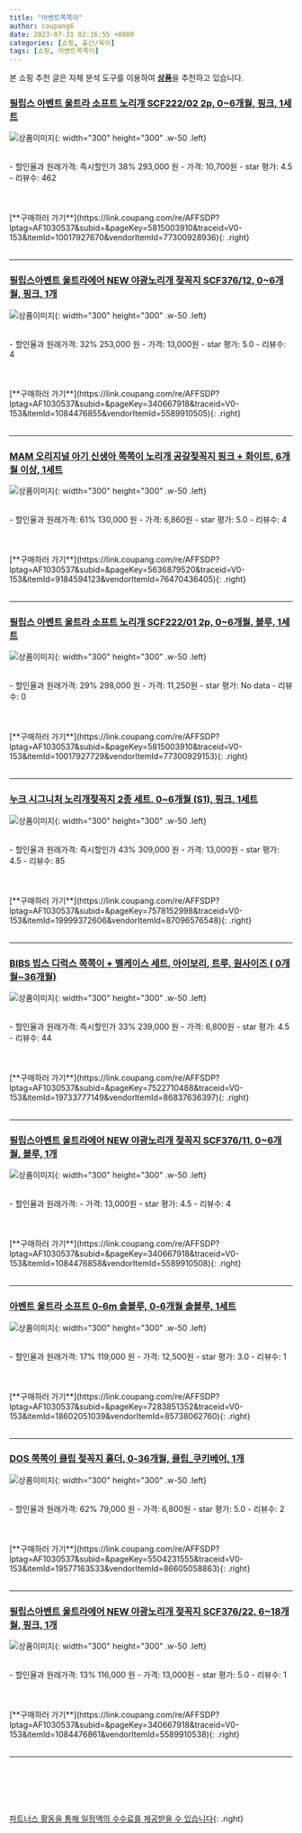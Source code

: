 ```yaml
---
title: "아벤트쪽쪽이"
author: coupang6
date: 2023-07-31 02:16:55 +0800
categories: [쇼핑, 출산/육아]
tags: [쇼핑, 아벤트쪽쪽이]
---
```


본 쇼핑 추천 글은 자체 분석 도구를 이용하여 [**상품**](https://link.coupang.com/a/bao1ui)을 추천하고 있습니다.

### [필립스 아벤트 울트라 소프트 노리개 SCF222/02 2p, 0~6개월, 핑크, 1세트](https://link.coupang.com/re/AFFSDP?lptag=AF1030537&subid=&pageKey=5815003910&traceid=V0-153&itemId=10017927670&vendorItemId=77300928936)

![상품이미지](https://thumbnail9.coupangcdn.com/thumbnails/remote/230x230ex/image/retail/images/2984528657886579-c6ddd1bc-b94f-46ca-83db-b46978783d5d.jpg){: width="300" height="300" .w-50 .left}


<br>
- 할인율과 원래가격: 즉시할인가 38%  293,000   원
- 가격: 10,700원
- star 평가: 4.5
- 리뷰수: 462
<br>
<br>
<br>
<br>
[**구매하러 가기**](https://link.coupang.com/re/AFFSDP?lptag=AF1030537&subid=&pageKey=5815003910&traceid=V0-153&itemId=10017927670&vendorItemId=77300928936){: .right}
<br>
<br>

---

### [필립스아벤트 울트라에어 NEW 야광노리개 젖꼭지 SCF376/12, 0~6개월, 핑크, 1개](https://link.coupang.com/re/AFFSDP?lptag=AF1030537&subid=&pageKey=340667918&traceid=V0-153&itemId=1084476855&vendorItemId=5589910505)

![상품이미지](https://thumbnail6.coupangcdn.com/thumbnails/remote/230x230ex/image/retail/images/2605236831190944-e379e03a-4170-49c8-8e2c-87b0434a570c.jpg){: width="300" height="300" .w-50 .left}


<br>
- 할인율과 원래가격: 32%  253,000   원
- 가격: 13,000원
- star 평가: 5.0
- 리뷰수: 4
<br>
<br>
<br>
<br>
[**구매하러 가기**](https://link.coupang.com/re/AFFSDP?lptag=AF1030537&subid=&pageKey=340667918&traceid=V0-153&itemId=1084476855&vendorItemId=5589910505){: .right}
<br>
<br>

---

### [MAM 오리지널 아기 신생아 쪽쪽이 노리개 공갈젖꼭지 핑크 + 화이트, 6개월 이상, 1세트](https://link.coupang.com/re/AFFSDP?lptag=AF1030537&subid=&pageKey=5636879520&traceid=V0-153&itemId=9184594123&vendorItemId=76470436405)

![상품이미지](https://thumbnail10.coupangcdn.com/thumbnails/remote/230x230ex/image/retail/images/13622269606591009-2ad82ef2-f5b0-4757-9dc9-815769e963ea.jpg){: width="300" height="300" .w-50 .left}


<br>
- 할인율과 원래가격: 61%  130,000   원
- 가격: 6,860원
- star 평가: 5.0
- 리뷰수: 4
<br>
<br>
<br>
<br>
[**구매하러 가기**](https://link.coupang.com/re/AFFSDP?lptag=AF1030537&subid=&pageKey=5636879520&traceid=V0-153&itemId=9184594123&vendorItemId=76470436405){: .right}
<br>
<br>

---

### [필립스 아벤트 울트라 소프트 노리개 SCF222/01 2p, 0~6개월, 블루, 1세트](https://link.coupang.com/re/AFFSDP?lptag=AF1030537&subid=&pageKey=5815003910&traceid=V0-153&itemId=10017927729&vendorItemId=77300929153)

![상품이미지](https://thumbnail7.coupangcdn.com/thumbnails/remote/230x230ex/image/rs_quotation_api/0lquzzss/5da0693d37674288b1bc80e7f0e6e7b5.jpg){: width="300" height="300" .w-50 .left}


<br>
- 할인율과 원래가격: 29%  298,000   원
- 가격: 11,250원
- star 평가: No data
- 리뷰수: 0
<br>
<br>
<br>
<br>
[**구매하러 가기**](https://link.coupang.com/re/AFFSDP?lptag=AF1030537&subid=&pageKey=5815003910&traceid=V0-153&itemId=10017927729&vendorItemId=77300929153){: .right}
<br>
<br>

---

### [누크 시그니처 노리개젖꼭지 2종 세트, 0~6개월 (S1), 핑크, 1세트](https://link.coupang.com/re/AFFSDP?lptag=AF1030537&subid=&pageKey=7578152998&traceid=V0-153&itemId=19999372606&vendorItemId=87096576548)

![상품이미지](https://thumbnail9.coupangcdn.com/thumbnails/remote/230x230ex/image/retail/images/2023/09/06/9/3/5e675d86-acd8-4e18-9faa-a6759aa7e4ce.jpg){: width="300" height="300" .w-50 .left}


<br>
- 할인율과 원래가격: 즉시할인가 43%  309,000   원
- 가격: 13,000원
- star 평가: 4.5
- 리뷰수: 85
<br>
<br>
<br>
<br>
[**구매하러 가기**](https://link.coupang.com/re/AFFSDP?lptag=AF1030537&subid=&pageKey=7578152998&traceid=V0-153&itemId=19999372606&vendorItemId=87096576548){: .right}
<br>
<br>

---

### [BIBS 빕스 디럭스 쪽쪽이 + 벨케이스 세트, 아이보리, 트루, 원사이즈 ( 0개월~36개월)](https://link.coupang.com/re/AFFSDP?lptag=AF1030537&subid=&pageKey=7522710488&traceid=V0-153&itemId=19733777149&vendorItemId=86837636397)

![상품이미지](https://thumbnail6.coupangcdn.com/thumbnails/remote/230x230ex/image/vendor_inventory/64dd/5264f62080904b327546e9fc0b1044832f583d411990b22de6e8dc80716a.jpg){: width="300" height="300" .w-50 .left}


<br>
- 할인율과 원래가격: 즉시할인가 33%  239,000   원
- 가격: 6,800원
- star 평가: 4.5
- 리뷰수: 44
<br>
<br>
<br>
<br>
[**구매하러 가기**](https://link.coupang.com/re/AFFSDP?lptag=AF1030537&subid=&pageKey=7522710488&traceid=V0-153&itemId=19733777149&vendorItemId=86837636397){: .right}
<br>
<br>

---

### [필립스아벤트 울트라에어 NEW 야광노리개 젖꼭지 SCF376/11, 0~6개월, 블루, 1개](https://link.coupang.com/re/AFFSDP?lptag=AF1030537&subid=&pageKey=340667918&traceid=V0-153&itemId=1084476858&vendorItemId=5589910508)

![상품이미지](https://thumbnail9.coupangcdn.com/thumbnails/remote/230x230ex/image/retail/images/2435215354708814-edc71b9a-bd74-46fa-964a-c8987a428061.jpg){: width="300" height="300" .w-50 .left}


<br>
- 할인율과 원래가격: 
- 가격: 13,000원
- star 평가: 4.5
- 리뷰수: 4
<br>
<br>
<br>
<br>
[**구매하러 가기**](https://link.coupang.com/re/AFFSDP?lptag=AF1030537&subid=&pageKey=340667918&traceid=V0-153&itemId=1084476858&vendorItemId=5589910508){: .right}
<br>
<br>

---

### [아벤트 울트라 소프트 0-6m 솔블루, 0-6개월 솔블루, 1세트](https://link.coupang.com/re/AFFSDP?lptag=AF1030537&subid=&pageKey=7283851352&traceid=V0-153&itemId=18602051039&vendorItemId=85738062760)

![상품이미지](https://thumbnail7.coupangcdn.com/thumbnails/remote/230x230ex/image/vendor_inventory/fe65/4dec3f42f5c2960acdeec098db88238b9c9acd1a6a76c2aa88b5e2bedbdc.jpg){: width="300" height="300" .w-50 .left}


<br>
- 할인율과 원래가격: 17%  119,000   원
- 가격: 12,500원
- star 평가: 3.0
- 리뷰수: 1
<br>
<br>
<br>
<br>
[**구매하러 가기**](https://link.coupang.com/re/AFFSDP?lptag=AF1030537&subid=&pageKey=7283851352&traceid=V0-153&itemId=18602051039&vendorItemId=85738062760){: .right}
<br>
<br>

---

### [DOS 쪽쪽이 클립 젖꼭지 홀더, 0-36개월, 클립_쿠키베어, 1개](https://link.coupang.com/re/AFFSDP?lptag=AF1030537&subid=&pageKey=5504231555&traceid=V0-153&itemId=19577163533&vendorItemId=86605058863)

![상품이미지](https://thumbnail7.coupangcdn.com/thumbnails/remote/230x230ex/image/vendor_inventory/fa98/b3c2ec528bd3f48e1fdda5468ae0632bce6d8f2f546747e14b57a7ff1b68.jpg){: width="300" height="300" .w-50 .left}


<br>
- 할인율과 원래가격: 62%  79,000   원
- 가격: 6,800원
- star 평가: 5.0
- 리뷰수: 2
<br>
<br>
<br>
<br>
[**구매하러 가기**](https://link.coupang.com/re/AFFSDP?lptag=AF1030537&subid=&pageKey=5504231555&traceid=V0-153&itemId=19577163533&vendorItemId=86605058863){: .right}
<br>
<br>

---

### [필립스아벤트 울트라에어 NEW 야광노리개 젖꼭지 SCF376/22, 6~18개월, 핑크, 1개](https://link.coupang.com/re/AFFSDP?lptag=AF1030537&subid=&pageKey=340667918&traceid=V0-153&itemId=1084476861&vendorItemId=5589910538)

![상품이미지](https://thumbnail9.coupangcdn.com/thumbnails/remote/230x230ex/image/retail/images/2019/11/21/11/7/c0eac6e5-51e8-4976-935b-b887f08dff2c.jpg){: width="300" height="300" .w-50 .left}


<br>
- 할인율과 원래가격: 13%  116,000   원
- 가격: 13,000원
- star 평가: 5.0
- 리뷰수: 1
<br>
<br>
<br>
<br>
[**구매하러 가기**](https://link.coupang.com/re/AFFSDP?lptag=AF1030537&subid=&pageKey=340667918&traceid=V0-153&itemId=1084476861&vendorItemId=5589910538){: .right}
<br>
<br>

---
<br><br><br><br><br> [파트너스 활동을 통해 일정액의 수수료를 제공받을 수 있습니다](https://link.coupang.com/a/bao1ui){: .right}